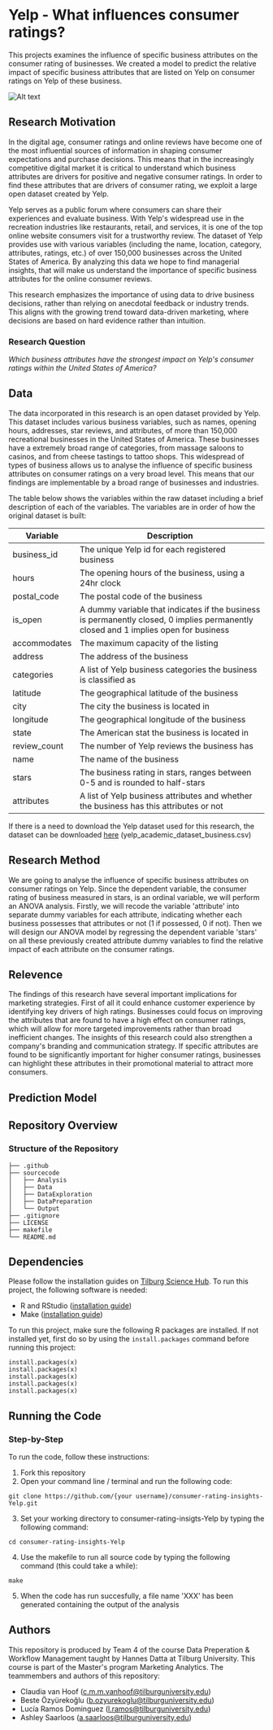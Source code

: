 # Yelp - What influences consumer ratings?
This projects examines the influence of specific business attributes on the consumer rating of businesses. We created a model to predict the relative impact of specific business attributes that are listed on Yelp on consumer ratings on Yelp of these business. 

![Alt text](https://business.yelp.com/wp-content/uploads/2021/07/yelp-logo_768x512.png)

## Research Motivation
In the digital age, consumer ratings and online reviews have become one of the most influential sources of information in shaping consumer expectations and purchase decisions. This means that in the increasingly competitive digital market it is critical to understand which business attributes are drivers for positive and negative consumer ratings. In order to find these attributes that are drivers of consumer rating, we exploit a large open dataset created by Yelp.

Yelp serves as a public forum where consumers can share their experiences and evaluate business. With Yelp's widespread use in the recreation industries like restaurants, retail, and services, it is one of the top online website consumers visit for a trustworthy review. The dataset of Yelp provides use with various variables (including the name, location, category, attributes, ratings, etc.) of over 150,000 businesses across the United States of America. By analyzing this data we hope to find managerial insights, that will make us understand the importance of specific business attributes for the online consumer reviews.

This research emphasizes the importance of using data to drive business decisions, rather than relying on anecdotal feedback or industry trends. This aligns with the growing trend toward data-driven marketing, where decisions are based on hard evidence rather than intuition.

### Research Question
*Which business attributes have the strongest impact on Yelp's consumer ratings within the United States of America?*

## Data
The data incorporated in this research is an open dataset provided by Yelp. This dataset includes various business variables, such as names, opening hours, addresses, star reviews, and attributes, of more than 150,000 recreational businesses in the United States of America. These businesses have a extremely broad range of categories, from massage saloons to casinos, and from cheese tastings to tattoo shops. This widespread of types of business allows us to analyse the influence of specific business attributes on consumer ratings on a very broad level. This means that our findings are implementable by a broad range of businesses and industries.

The table below shows the variables within the raw dataset including a brief description of each of the variables. The variables are in order of how the original dataset is built:

|Variable                        |Description                                                                                     |
|--------------------------------|------------------------------------------------------------------------------------------------|
|business_id                      |The unique Yelp id for each registered business                                               |
|hours                            |The opening hours of the business, using a 24hr clock                                         |
|postal_code                   |The postal code of the business                                                                 |
|is_open                       |A dummy variable that indicates if the business is permanently closed, 0 implies permanently closed and 1 implies open for business           |
|accommodates                    |The maximum capacity of the listing                                                            |
|address                     |The address of the business                                                                        |
|categories                   |A list of Yelp business categories the business is classified as                                  |
|latitude                    |The geographical latitude of the business                                                         |
|city                        |The city the business is located in                                                                |
|longitude                   |The geographical longitude of the business                                                         |
|state                       |The American stat the business is located in                                                      |
|review_count               |The number of Yelp reviews the business has                                                       |
|name                        |The name of the business                                                                          |
|stars                        |The business rating in stars, ranges between 0-5 and is rounded to half-stars                |   
|attributes                    |A list of Yelp business attributes and whether the business has this attributes or not        |   

If there is a need to download the Yelp dataset used for this research, the dataset can be downloaded [here](https://drive.google.com/drive/folders/1ioJVCsr5pJ5tAa2dPJ9yxIvL6rYmDSl1?usp=sharing) (yelp_academic_dataset_business.csv)

## Research Method
We are going to analyse the influence of specific business attributes on consumer ratings on Yelp. Since the dependent variable, the consumer rating of business measured in stars, is an ordinal variable, we will perform an ANOVA analysis. Firstly, we will recode the variable 'attribute' into separate dummy variables for each attribute, indicating whether each business possesses that attributes or not (1 if possessed, 0 if not). Then we will design our ANOVA model by regressing the dependent variable 'stars' on all these previously created attribute dummy variables to find the relative impact of each attribute on the consumer ratings.

## Relevence
The findings of this research have several important implications for marketing strategies. First of all it could enhance customer experience by identifying key drivers of high ratings. Businesses could focus on improving the attributes that are found to have a high effect on consumer ratings, which will allow for more targeted improvements rather than broad inefficient changes. The insights of this research could also strengthen a company's branding and communication strategy. If specific attributes are found to be significantly important for higher consumer ratings, businesses can highlight these attributes in their promotional material to attract more consumers.

## Prediction Model

## Repository Overview

### Structure of the Repository

```
├── .github
├── sourcecode
│   ├── Analysis
│   ├── Data
│   ├── DataExploration
│   ├── DataPreparation
│   └── Output
├── .gitignore
├── LICENSE
├── makefile
└── README.md
```

## Dependencies

Please follow the installation guides on [Tilburg Science Hub](http://tilburgsciencehub.com/). To run this project, the following software is needed:

- R and RStudio ([installation guide](https://tilburgsciencehub.com/topics/computer-setup/software-installation/rstudio/r/))
- Make ([installation guide](https://tilburgsciencehub.com/topics/automation/automation-tools/makefiles/make/))

To run this project, make sure the following R packages are installed. If not installed yet, first do so by using the ```install.packages``` command before running this project:

```
install.packages(x)
install.packages(x)
install.packages(x)
install.packages(x)
install.packages(x)
```

## Running the Code

### Step-by-Step

To run the code, follow these instructions:

1. Fork this repository
2. Open your command line / terminal and run the following code:
```
git clone https://github.com/{your username}/consumer-rating-insights-Yelp.git
```
3. Set your working directory to consumer-rating-insigts-Yelp by typing the following command:
```
cd consumer-rating-insights-Yelp
```
4. Use the makefile to run all source code by typing the following command (this could take a while):
```
make
```
5. When the code has run succesfully, a file name 'XXX' has been generated containing the output of the analysis

## Authors
This repository is produced by Team 4 of the course Data Preperation & Workflow Management taught by Hannes Datta at Tilburg University. This course is part of the Master's program Marketing Analytics. The teammembers and authors of this repository:
- Claudia van Hoof ([c.m.m.vanhoof@tilburguniversity.edu](mailto:c.m.m.vanhoof@tilburguniversity.edu))
- Beste Özyürekoğlu ([b.ozyurekoglu@tilburguniversity.edu](mailto:b.ozyurekoglu@tilburguniversity.edu))
- Lucía Ramos Dominguez ([l.ramos@tilburguniversity.edu](mailto:l.ramos@tilburguniversity.edu))
- Ashley Saarloos ([a.saarloos@tilburguniversity.edu](mailto:a.saarloos@tilburguniversity.edu))
